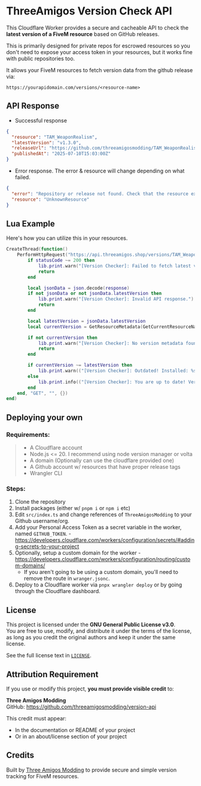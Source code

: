 # ThreeAmigos Version Check API

This Cloudflare Worker provides a secure and cacheable API to check the **latest version of a FiveM resource** based on GitHub releases.

This is primarily designed for private repos for escrowed resources so you don't need to expose your access token in your resources, but it works fine with public repositories too.

It allows your FiveM resources to fetch version data from the github release via:

```
https://yourapidomain.com/versions/<resource-name>
```

## API Response

- Successful response
```json
{
  "resource": "TAM_WeaponRealism",
  "latestVersion": "v1.3.0",
  "releaseUrl": "https://github.com/threeamigosmodding/TAM_WeaponRealism/releases/tag/v1.3.0",
  "publishedAt": "2025-07-10T15:03:00Z"
}

```

- Error response. The error & resource will change depending on what failed.
```json
{
  "error": "Repository or release not found. Check that the resource exists and has at least one GitHub release.",
  "resource": "UnknownResource"
}
```


## Lua Example


Here's how you can utilize this in your resources.

```lua
CreateThread(function()
    PerformHttpRequest("https://api.threeamigos.shop/versions/TAM_WeaponRealism", function(statusCode, response, headers)
        if statusCode ~= 200 then
            lib.print.warn("[Version Checker]: Failed to fetch latest version from API.")
            return
        end

        local jsonData = json.decode(response)
        if not jsonData or not jsonData.latestVersion then
            lib.print.warn("[Version Checker]: Invalid API response.")
            return
        end

        local latestVersion = jsonData.latestVersion
        local currentVersion = GetResourceMetadata(GetCurrentResourceName(), "version", 0)

        if not currentVersion then
            lib.print.warn("[Version Checker]: No version metadata found in fxmanifest.")
            return
        end

        if currentVersion ~= latestVersion then
            lib.print.warn(("[Version Checker]: Outdated! Installed: %s, Latest: %s — Download the latest from CFX Portal."):format(currentVersion, latestVersion))
        else
            lib.print.info(("[Version Checker]: You are up to date! Version: %s"):format(currentVersion))
        end
    end, "GET", "", {})
end)
```

## Deploying your own

### Requirements:
> - A Cloudflare account
> - Node.js <= 20. I recommend using node version manager or volta
> - A domain (Optionally can use the cloudflare provided one)
> - A Github account w/ resources that have proper release tags
>  - Wrangler CLI

### Steps:

1. Clone the repository
2. Install packages (either w/ `pnpm i` or `npm i` etc)
3. Edit `src/index.ts` and change references of `ThreeAmigosModding` to your Github username/org.
4. Add your Personal Access Token as a secret variable in the worker, named `GITHUB_TOKEN`. - https://developers.cloudflare.com/workers/configuration/secrets/#adding-secrets-to-your-project
5. Optionally, setup a custom domain for the worker - https://developers.cloudflare.com/workers/configuration/routing/custom-domains/
    - If you aren't going to be using a custom domain, you'll need to remove the route in `wranger.jsonc`.
6. Deploy to a Cloudflare worker via `pnpx wrangler deploy` or by going through the Cloudflare dashboard.


## License

This project is licensed under the **GNU General Public License v3.0**.  
You are free to use, modify, and distribute it under the terms of the license,  
as long as you credit the original authors and keep it under the same license.

See the full license text in [`LICENSE`](./LICENSE).

## Attribution Requirement

If you use or modify this project, **you must provide visible credit** to:

**Three Amigos Modding**  
GitHub: https://github.com/threeamigosmodding/version-api

This credit must appear:
- In the documentation or README of your project
- Or in an about/license section of your project

## Credits

Built by [Three Amigos Modding](https://github.com/threeamigosmodding) to provide secure and simple version tracking for FiveM resources.
